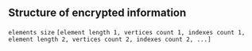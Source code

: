 ## Structure of encrypted information
`elements size` `[element length 1, vertices count 1, indexes count 1, element length 2, vertices count 2, indexes count 2, ...]`
